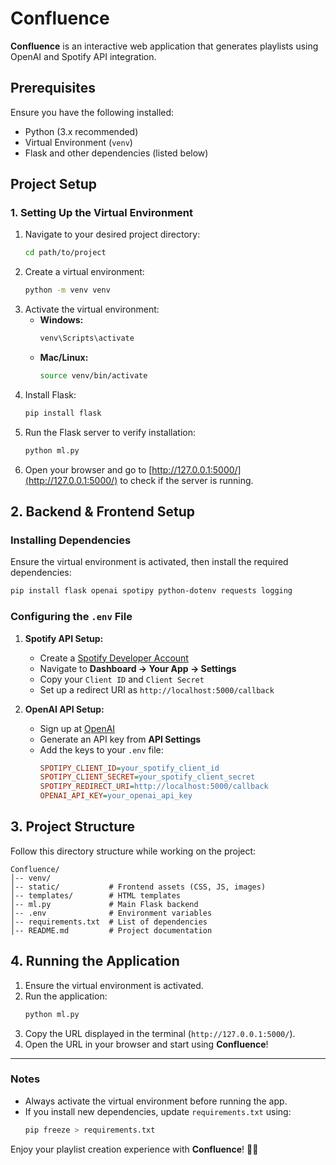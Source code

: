 # Confluence

**Confluence** is an interactive web application that generates playlists using OpenAI and Spotify API integration.

## Prerequisites

Ensure you have the following installed:
- Python (3.x recommended)
- Virtual Environment (`venv`)
- Flask and other dependencies (listed below)

## Project Setup

### 1. Setting Up the Virtual Environment
1. Navigate to your desired project directory:
   ```sh
   cd path/to/project
   ```
2. Create a virtual environment:
   ```sh
   python -m venv venv
   ```
3. Activate the virtual environment:
   - **Windows:**
     ```sh
     venv\Scripts\activate
     ```
   - **Mac/Linux:**
     ```sh
     source venv/bin/activate
     ```
4. Install Flask:
   ```sh
   pip install flask
   ```
5. Run the Flask server to verify installation:
   ```sh
   python ml.py
   ```
6. Open your browser and go to [http://127.0.0.1:5000/](http://127.0.0.1:5000/) to check if the server is running.

## 2. Backend & Frontend Setup

### Installing Dependencies
Ensure the virtual environment is activated, then install the required dependencies:
```sh
pip install flask openai spotipy python-dotenv requests logging
```

### Configuring the `.env` File
1. **Spotify API Setup:**
   - Create a [Spotify Developer Account](https://developer.spotify.com/)
   - Navigate to **Dashboard → Your App → Settings**
   - Copy your `Client ID` and `Client Secret`
   - Set up a redirect URI as `http://localhost:5000/callback`

2. **OpenAI API Setup:**
   - Sign up at [OpenAI](https://openai.com/)
   - Generate an API key from **API Settings**
   - Add the keys to your `.env` file:
     ```ini
     SPOTIPY_CLIENT_ID=your_spotify_client_id
     SPOTIPY_CLIENT_SECRET=your_spotify_client_secret
     SPOTIPY_REDIRECT_URI=http://localhost:5000/callback
     OPENAI_API_KEY=your_openai_api_key
     ```

## 3. Project Structure
Follow this directory structure while working on the project:
```
Confluence/
│-- venv/
│-- static/           # Frontend assets (CSS, JS, images)
│-- templates/        # HTML templates
│-- ml.py             # Main Flask backend
│-- .env              # Environment variables
│-- requirements.txt  # List of dependencies
│-- README.md         # Project documentation
```

## 4. Running the Application
1. Ensure the virtual environment is activated.
2. Run the application:
   ```sh
   python ml.py
   ```
3. Copy the URL displayed in the terminal (`http://127.0.0.1:5000/`).
4. Open the URL in your browser and start using **Confluence**!

---

### Notes
- Always activate the virtual environment before running the app.
- If you install new dependencies, update `requirements.txt` using:
  ```sh
  pip freeze > requirements.txt
  ```

Enjoy your playlist creation experience with **Confluence**! 🎵✨

